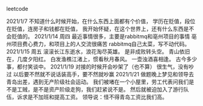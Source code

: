 leetcode

2021/1/7
不知道什么时候开始，在什么东西上面都有个价值，
    学历在贬值，段位在贬值，连房子和钱都在贬值，
        我开始怀疑，在这个世界上，还有什么东西是不会贬值的。
2021/1/14 周四
最近事情很多，主要是rabbitmq和亳州项目的事情
亳州项目费心费力，和项目上的人交流很痛苦
rabbitmq自己太菜，写不动代码。
2021/1/15 周五
滚滚长江东逝水，浪花淘尽英雄。
是非成败转头空。
青山依旧在，几度夕阳红。
白发渔樵江渚上，惯看秋月春风。
一壶浊酒喜相逢。
古今多少事，都付笑谈中。
2021/1/19
对接的时候开会吵架了（也不算）
很生气，没有吵过
以后要不然就不说话装高手，要不然就吵赢
2021/1/21
做题晚上梦见和领导去青岛出差，遇到无产阶级社会运动。
我们被堵在一个小屋里，劳工代表问我们是不是工贼，是不是资产阶级走狗，我们赶紧说不是。
然后就被迫加入了游行队伍，诉求是不加班和提高工资。
领导说：怪不得青岛工资比我们高。

